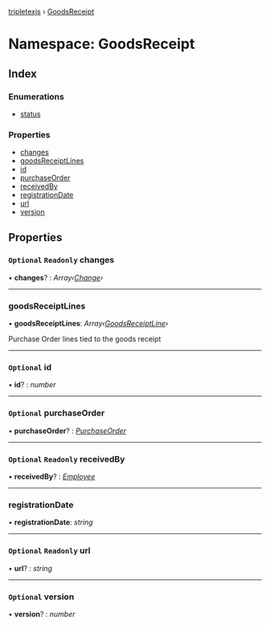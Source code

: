 [tripletexjs](../README.md) › [GoodsReceipt](goodsreceipt.md)

# Namespace: GoodsReceipt

## Index

### Enumerations

* [status](../enums/goodsreceipt.status.md)

### Properties

* [changes](goodsreceipt.md#optional-readonly-changes)
* [goodsReceiptLines](goodsreceipt.md#goodsreceiptlines)
* [id](goodsreceipt.md#optional-id)
* [purchaseOrder](goodsreceipt.md#optional-purchaseorder)
* [receivedBy](goodsreceipt.md#optional-readonly-receivedby)
* [registrationDate](goodsreceipt.md#registrationdate)
* [url](goodsreceipt.md#optional-readonly-url)
* [version](goodsreceipt.md#optional-version)

## Properties

### `Optional` `Readonly` changes

• **changes**? : *Array‹[Change](change.md)›*

___

###  goodsReceiptLines

• **goodsReceiptLines**: *Array‹[GoodsReceiptLine](../interfaces/goodsreceiptline.md)›*

Purchase Order lines tied to the goods receipt

___

### `Optional` id

• **id**? : *number*

___

### `Optional` purchaseOrder

• **purchaseOrder**? : *[PurchaseOrder](purchaseorder.md)*

___

### `Optional` `Readonly` receivedBy

• **receivedBy**? : *[Employee](employee.md)*

___

###  registrationDate

• **registrationDate**: *string*

___

### `Optional` `Readonly` url

• **url**? : *string*

___

### `Optional` version

• **version**? : *number*
